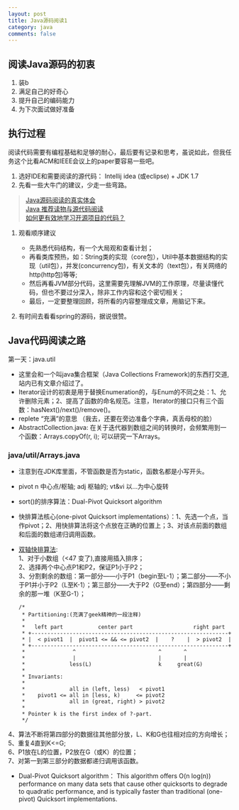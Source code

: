 ```yaml
---
layout: post
title: Java源码阅读1
category: java
comments: false
---
```


## 阅读Java源码的初衷

1. 装b
2. 满足自己的好奇心
3. 提升自己的编码能力
4. 为下次面试做好准备

## 执行过程

阅读代码需要有编程基础和足够的耐心，最后要有记录和思考，虽说如此，但我任务这个比看ACM和IEEE会议上的paper要容易一些吧。

1. 选好IDE和需要阅读的源代码： Intellij idea (或eclipse) + JDK 1.7
1. 先看一些大牛门的建议，少走一些弯路。
  > [Java源码阅读的真实体会](http://zwchen.iteye.com/blog/1154193)  
  [Java 推荐读物与源代码阅读](http://www.360doc.com/content/10/0116/16/724027_13720736.shtml)  
  [如何更有效地学习开源项目的代码？](https://www.zhihu.com/question/19637879)

1. 观看顺序建议
    - 先熟悉代码结构，有一个大局观和查看计划；
    - 再看类库预热，如：String类的实现（core包），Util中基本数据结构的实现（util包），并发(concurrency包)，有关文本的（text包），有关网络的http(http包)等等;
    - 然后再看JVM部分代码，这里需要先理解JVM的工作原理，尽量读懂代码，但也不要过分深入，除非工作内容和这个密切相关；
    - 最后，一定要整理回顾，将所看的内容整理成文章，用脑记下来。

1. 有时间去看看spring的源码，据说很赞。


## Java代码阅读之路
第一天：java.util

- 这里会和一个叫java集合框架（Java Collections Framework)的东西打交道,站内已有文章介绍过了。
- Iterator设计的初衷是用于替换Enumeration的，与Enum的不同之处：1、允许删除元素；2、提高了函数的命名规范。注意，Iterator的接口只有三个函数：hasNext()/next()/remove()。
- replete “充满”的意思 （我去，还要在旁边准备个字典，真丢母校的脸）
- AbstractCollection.java: 在关于迭代器到数组之间的转换时，会频繁用到一个函数：Arrays.copyOf(r, i); 可以研究一下Arrays。

### java/util/Arrays.java

- 注意到在JDK库里面，不管函数是否为static，函数名都是小写开头。
- pivot n 中心点/枢轴; adj 枢轴的; vt&vi 以…为中心旋转
- sort()的排序算法：Dual-Pivot Quicksort algorithm
- 快排算法核心(one-pivot Quicksort implementations）：1、先选一个点，当作pivot；2、用快排算法将这个点放在正确的位置上；3、对该点前面的数组和后面的数组递归调用函数。
- [双轴快排算法](http://stackoverflow.com/questions/20917617/whats-the-difference-of-dual-pivot-quick-sort-and-quick-sort):  
1、对于小数组（<47 变了),直接用插入排序；  
2、选择两个中心点P1和P2，保证P1小于P2；  
3、分割剩余的数组：第一部分——小于P1（begin至L-1）；第二部分——不小于P1并小于P2（L至K-1）；第三部分——大于P2（G至end）；第四部分——剩余的那一堆（K至G-1）；  

      /*
       * Partitioning:(充满了geek精神的一段注释)
       *
       *   left part           center part                   right part
       * +--------------------------------------------------------------+
       * |  < pivot1  |  pivot1 <= && <= pivot2  |    ?    |  > pivot2  |
       * +--------------------------------------------------------------+
       *               ^                          ^       ^
       *               |                          |       |
       *              less(L)                     k     great(G)
       *
       * Invariants:
       *
       *              all in (left, less)   < pivot1
       *    pivot1 <= all in [less, k)     <= pivot2
       *              all in (great, right) > pivot2
       *
       * Pointer k is the first index of ?-part.
       */

4、算法不断将第四部分的数据往其他部分放，L、K和G也往相对应的方向增长；  
5、重复4直到K<=G;  
6、P1放在L的位置，P2放在G（或K）的位置；  
7、对第一到第三部分的数据都递归调用该函数。
- Dual-Pivot Quicksort algorithm： This algorithm offers O(n log(n)) performance on many data sets that cause other quicksorts to degrade to quadratic performance, and is typically faster than traditional (one-pivot) Quicksort implementations.
